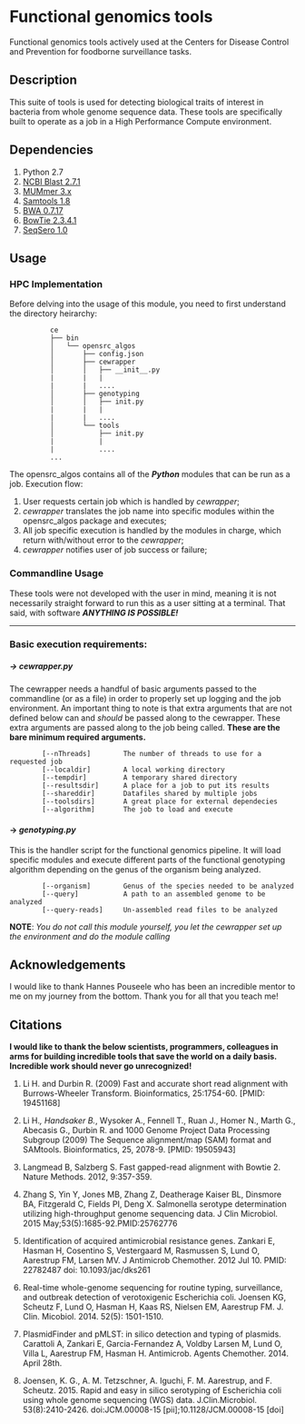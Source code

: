 # Functional genomics tools

Functional genomics tools actively used at the Centers for Disease Control and Prevention for foodborne surveillance tasks.

## Description
This suite of tools is used for detecting biological traits of interest in bacteria from whole genome sequence data. These tools are specifically built to operate as a job in a High Performance Compute environment.

## Dependencies

  1. Python 2.7
  2. [NCBI Blast 2.7.1](ftp://ftp.ncbi.nlm.nih.gov/blast/executables/blast+/LATEST/)
  3. [MUMmer 3.x](https://github.com/garviz/MUMmer)
  4. [Samtools 1.8](https://github.com/samtools/samtools)
  5. [BWA 0.7.17](https://github.com/lh3/bwa)
  6. [BowTie 2.3.4.1](https://github.com/BenLangmead/bowtie2)
  7. [SeqSero 1.0](https://github.com/denglab/SeqSero)

## Usage

### HPC Implementation

Before delving into the usage of this module, you need to first understand the directory heirarchy:

```
          ce
          ├── bin
          │   └── opensrc_algos
          │       ├── config.json
          │       ├── cewrapper
          │       │   ├── __init__.py
          |       |   |
          |       |   ....
          │       ├── genotyping
          │       │   ├── init.py
          |       |   |
          |       |   ....
          │       └── tools
          │           ├── init.py
          |           |
          |           ....
          ...
```

The opensrc_algos contains all of the **_Python_** modules that can be run as a job. Execution flow:
  1. User requests certain job which is handled by _cewrapper_;
  2. _cewrapper_ translates the job name into specific modules within the opensrc_algos package and executes;
  3. All job specific execution is handled by the modules in charge, which return with/without error to the _cewrapper_;
  4. _cewrapper_ notifies user of job success or failure;
  
### Commandline Usage

These tools were not developed with the user in mind, meaning it is not necessarily straight forward to run this as a user sitting at a terminal. That said, with software **_ANYTHING IS POSSIBLE!_**

---

### Basic execution requirements:

##### -> _cewrapper.py_

The cewrapper needs a handful of basic arguments passed to the commandline (or as a file) in order to properly set up logging and the job environment. An important thing to note is that extra arguments that are not defined below can and _should_ be passed along to the cewrapper. These extra arguments are passed along to the job being called. **These are the bare minimum required arguments.**

```
        [--nThreads]        The number of threads to use for a requested job
        [--localdir]        A local working directory
        [--tempdir]         A temporary shared directory
        [--resultsdir]      A place for a job to put its results
        [--shareddir]       Datafiles shared by multiple jobs
        [--toolsdirs]       A great place for external dependecies
        [--algorithm]       The job to load and execute
```

#### -> _genotyping.py_

This is the handler script for the functional genomics pipeline. It will load specific modules and execute different parts of the functional genotyping algorithm depending on the genus of the organism being analyzed.

```
        [--organism]        Genus of the species needed to be analyzed
        [--query]           A path to an assembled genome to be analyzed
        [--query-reads]     Un-assembled read files to be analyzed
```

**NOTE**: _You do not call this module yourself, you let the cewrapper set up the environment and do the module calling_

## Acknowledgements

I would like to thank Hannes Pouseele who has been an incredible mentor to me on my journey from the bottom. Thank you for all that you teach me!

## Citations

**I would like to thank the below scientists, programmers, colleagues in arms for building incredible tools that save the world on a daily basis. Incredible work should never go unrecognized!**

  1. Li H. and Durbin R. (2009) Fast and accurate short read alignment with Burrows-Wheeler Transform. Bioinformatics, 25:1754-60. [PMID: 19451168]

  2. Li H.*, Handsaker B.*, Wysoker A., Fennell T., Ruan J., Homer N., Marth G., Abecasis G., Durbin R. and 1000 Genome Project Data Processing Subgroup (2009) The Sequence alignment/map (SAM) format and SAMtools. Bioinformatics, 25, 2078-9. [PMID: 19505943]

  3. Langmead B, Salzberg S. Fast gapped-read alignment with Bowtie 2. Nature Methods. 2012, 9:357-359.

  4. Zhang S, Yin Y, Jones MB, Zhang Z, Deatherage Kaiser BL, Dinsmore BA, Fitzgerald C, Fields PI, Deng X.
     Salmonella serotype determination utilizing high-throughput genome sequencing data.
     J Clin Microbiol. 2015 May;53(5):1685-92.PMID:25762776

  5. Identification of acquired antimicrobial resistance genes.
     Zankari E, Hasman H, Cosentino S, Vestergaard M, Rasmussen S, Lund O, Aarestrup FM, Larsen MV.
     J Antimicrob Chemother. 2012 Jul 10.
     PMID: 22782487         doi: 10.1093/jac/dks261

  6. Real-time whole-genome sequencing for routine typing, surveillance, and outbreak detection of verotoxigenic Escherichia coli.
     Joensen KG, Scheutz F, Lund O, Hasman H, Kaas RS, Nielsen EM, Aarestrup FM.
     J. Clin. Micobiol. 2014. 52(5): 1501-1510.

  7. PlasmidFinder and pMLST: in silico detection and typing of plasmids.
     Carattoli A, Zankari E, Garcia-Fernandez A, Voldby Larsen M, Lund O, Villa L, Aarestrup FM, Hasman H.
     Antimicrob. Agents Chemother. 2014. April 28th.

  8. Joensen, K. G., A. M. Tetzschner, A. Iguchi, F. M. Aarestrup, and F. Scheutz. 2015. Rapid and easy in silico serotyping of Escherichia coli using whole genome sequencing (WGS) data. J.Clin.Microbiol. 53(8):2410-2426. doi:JCM.00008-15 [pii];10.1128/JCM.00008-15 [doi]
